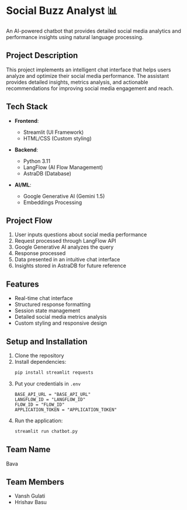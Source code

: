 # Social Buzz Analyst 📊 

An AI-powered chatbot that provides detailed social media analytics and performance insights using natural language processing.

## Project Description
This project implements an intelligent chat interface that helps users analyze and optimize their social media performance. The assistant provides detailed insights, metrics analysis, and actionable recommendations for improving social media engagement and reach.

## Tech Stack
- **Frontend**: 
  - Streamlit (UI Framework)
  - HTML/CSS (Custom styling)

- **Backend**:
  - Python 3.11
  - LangFlow (AI Flow Management)
  - AstraDB (Database)

- **AI/ML**:
  - Google Generative AI (Gemini 1.5)
  - Embeddings Processing


## Project Flow
1. User inputs questions about social media performance
2. Request processed through LangFlow API
3. Google Generative AI analyzes the query
4. Response processed
5. Data presented in an intuitive chat interface
6. Insights stored in AstraDB for future reference

## Features
- Real-time chat interface
- Structured response formatting
- Session state management
- Detailed social media metrics analysis
- Custom styling and responsive design

## Setup and Installation
1. Clone the repository
2. Install dependencies:
   ```bash
   pip install streamlit requests
   ```
3. Put your credentials in ```.env```
    ```
    BASE_API_URL = "BASE_API_URL"
    LANGFLOW_ID = "LANGFLOW_ID"
    FLOW_ID = "FLOW_ID"
    APPLICATION_TOKEN = "APPLICATION_TOKEN"
    ```
3. Run the application:
   ```bash
   streamlit run chatbot.py
   ```

## Team Name
Bava

## Team Members
- Vansh Gulati
- Hrishav Basu 
